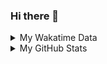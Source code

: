 ### Hi there 👋

<!--
**cdfmlr/cdfmlr** is a ✨ _special_ ✨ repository because its `README.md` (this file) appears on your GitHub profile.

Here are some ideas to get you started:

- 🔭 I’m currently working on ...
- 🌱 I’m currently learning ...
- 👯 I’m looking to collaborate on ...
- 🤔 I’m looking for help with ...
- 💬 Ask me about ...
- 📫 How to reach me: ...
- 😄 Pronouns: ...
- ⚡ Fun fact: ...
-->

<details>

<summary>My Wakatime Data</summary>

<!--START_SECTION:waka-->
![Lines of code](https://img.shields.io/badge/From%20Hello%20World%20I%27ve%20Written-7.0%20million%20lines%20of%20code-blue)

**🐱 My GitHub Data** 

> 📦 628.6 kB Used in GitHub's Storage 
 > 
> 🏆 473 Contributions in the Year 2023
 > 
> 🚫 Not Opted to Hire
 > 
> 📜 72 Public Repositories 
 > 
> 🔑 18 Private Repositories 
 > 
**I'm an Early 🐤** 

```text
🌞 Morning                1170 commits        ██████░░░░░░░░░░░░░░░░░░░   24.66 % 
🌆 Daytime                1973 commits        ██████████░░░░░░░░░░░░░░░   41.59 % 
🌃 Evening                1539 commits        ████████░░░░░░░░░░░░░░░░░   32.44 % 
🌙 Night                  62 commits          ░░░░░░░░░░░░░░░░░░░░░░░░░   01.31 % 
```
📅 **I'm Most Productive on Wednesday** 

```text
Monday                   575 commits         ███░░░░░░░░░░░░░░░░░░░░░░   12.12 % 
Tuesday                  784 commits         ████░░░░░░░░░░░░░░░░░░░░░   16.53 % 
Wednesday                805 commits         ████░░░░░░░░░░░░░░░░░░░░░   16.97 % 
Thursday                 642 commits         ███░░░░░░░░░░░░░░░░░░░░░░   13.53 % 
Friday                   702 commits         ████░░░░░░░░░░░░░░░░░░░░░   14.80 % 
Saturday                 653 commits         ███░░░░░░░░░░░░░░░░░░░░░░   13.76 % 
Sunday                   583 commits         ███░░░░░░░░░░░░░░░░░░░░░░   12.29 % 
```


**I Mostly Code in Go** 

```text
Go                       24 repos            ████████░░░░░░░░░░░░░░░░░   30.77 % 
Python                   17 repos            █████░░░░░░░░░░░░░░░░░░░░   21.79 % 
HTML                     4 repos             █░░░░░░░░░░░░░░░░░░░░░░░░   05.13 % 
TypeScript               1 repo              ░░░░░░░░░░░░░░░░░░░░░░░░░   01.28 % 
Lua                      1 repo              ░░░░░░░░░░░░░░░░░░░░░░░░░   01.28 % 
```




 Last Updated on 05/04/2023 01:10:55 UTC
<!--END_SECTION:waka-->

</details>

<details>
 
 <summary>My GitHub Stats</summary>

[![CDFMLR's github stats](https://github-readme-stats.vercel.app/api?username=cdfmlr&count_private=true&show_icons=true)](https://github.com/anuraghazra/github-readme-stats)

</details>
